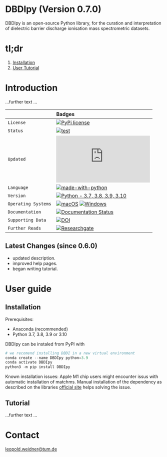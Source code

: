 # DBDIpy (Version 0.7.0)

DBDIpy is an open-source Python library, for the curation and interpretation of dielectric barrier discharge ionisation mass spectrometric datasets.

# tl;dr
1. [Installation](#installation)
2. [User Tutorial](#tutorial)

# Introduction

...further text ...


|                     | Badges                                                                             |
|:-------------       |:-----------------------------------------------------------------------------------|
| `License`           | [![PyPi license](https://badgen.net/pypi/license/pip/)]([https://pypi.com/project/pip/](https://opensource.org/licenses/MIT/))|
| `Status`            | [![test](https://img.shields.io/badge/Maintained%3F-yes-green.svg)](https://GitHub.com/leopold-weidner/DBDIpy/graphs/commit-activity)|
| `Updated`           | [![GitHub latest commit](https://badgen.net/github/last-commit/Naereen/Strapdown.js)](https://GitHub.com/leopold-weidner/DBDIpy/commit/)|
| `Language`          | [![made-with-python](https://img.shields.io/badge/Made%20with-Python-1f425f.svg)](https://www.python.org/)|
| `Version`           | [![Python - 3.7, 3.8, 3.9, 3.10](https://img.shields.io/static/v1?label=Python&message=3.7+,+3.8+,+3.9+,+3.10&color=2d4b65)](https://www.python.org/)|
| `Operating Systems` | [![macOS](https://svgshare.com/i/ZjP.svg)](https://svgshare.com/i/ZjP.svg) [![Windows](https://svgshare.com/i/ZhY.svg)](https://svgshare.com/i/ZhY.svg)|
| `Documentation`     | [![Documentation Status](https://readthedocs.org/projects/ansicolortags/badge/?version=latest)](https://github.com/leopold-weidner/DBDIpy)|
| `Supporting Data`   | [![DOI](https://zenodo.org/badge/DOI/10.5281/zenodo.7221089.svg)](https://doi.org/10.5281/zenodo.7221089)|
| `Further Reads`     | [![Researchgate](https://img.shields.io/badge/Research_Gate-00CCBB.svg?&style=for-the-badge&logo=ResearchGate&logoColor=white)](https://www.researchgate.net/profile/Leopold-Weidner)|


Latest Changes (since 0.6.0)
------------
- updated description.
- improved help pages.
- began writing tutorial.


User guide
============

## Installation

Prerequisites:  

- Anaconda (recommended)
- Python 3.7, 3.8, 3.9 or 3.10

DBDIpy can be instaled from PyPI  with

```python
# we recomend installing DBDI in a new virtual environment
conda create --name DBDIpy python=3.9
conda activate DBDIpy
python3 -m pip install DBDIpy
```

Known installation issues:
Apple M1 chip users might encounter issus with automatic installation of matchms. 
Manual installation of the dependency as described on the libraries [official site](https://github.com/matchms/matchms) helps solving the issue. 
  

## Tutorial

...further text ...



Contact
============
leopold.weidner@tum.de

